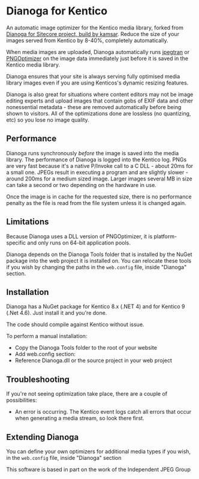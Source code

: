 # Dianoga for Kentico

An automatic image optimizer for the Kentico media library, forked from [Dianoga for Sitecore project, build by kamsar](https://github.com/kamsar/Dianoga). Reduce the size of your images served from Kentico by 8-40%, completely automatically.

When media images are uploaded, Dianoga automatically runs [jpegtran](http://jpegclub.org/jpegtran/) or [PNGOptimizer](http://psydk.org/pngoptimizer) on the image data immediately just before it is saved in the Kentico media library. 

Dianoga ensures that your site is always serving fully optimised media library images even if you are using Kenticos's dynamic resizing features.

Dianoga is also great for situations where content editors may not be image editing experts and upload images that contain gobs of EXIF data and other nonessential metadata - these are removed automatically before being shown to visitors. All of the optimizations done are lossless (no quantizing, etc) so you lose no image quality.

## Performance

Dianoga runs synchronously _before_ the image is saved into the media library. The performance of Dianoga is logged into the Kentico log. PNGs are very fast because it's a native P/Invoke call to a C DLL - about 20ms for a small one. JPEGs result in executing a program and are slightly slower - around 200ms for a medium sized image. Larger images several MB in size can take a second or two depending on the hardware in use.

Once the image is in cache for the requested size, there is no performance penalty as the file is read from the file system unless it is changed again.

## Limitations

Because Dianoga uses a DLL version of PNGOptimizer, it is platform-specific and only runs on 64-bit application pools.

Dianoga depends on the Dianoga Tools folder that is installed by the NuGet package into the web project it is installed on. You can relocate these tools if you wish by changing the paths in the `web.config` file, inside "Dianoga" section.

## Installation

Dianoga has a NuGet package for Kentico 8.x (.NET 4) and for Kentico 9 (.Net 4.6). Just install it and you're done.

The code should compile against Kentico without issue.

To perform a manual installation:

* Copy the Dianoga Tools folder to the root of your website
* Add web.config section:
	<configSections>
		<section name="dianoga" type="Dianoga.Config.DianogaSection" />
	</configSections>
	<dianoga>
    	<optimizers>
      		<add type="Dianoga.Png.PngOptimizer, Dianoga" path="~/Dianoga Tools/PNGOptimizer/PNGOptimizerDll.dll" />
      		<add type="Dianoga.Jpeg.JpegOptimizer, Dianoga" path="~/Dianoga Tools/libjpeg/jpegtran.exe"/>
		</optimizers>
	</dianoga>
* Reference Dianoga.dll or the source project in your web project

## Troubleshooting

If you're not seeing optimization take place, there are a couple of possibilities:

* An error is occurring. The Kentico event logs catch all errors that occur when generating a media stream, so look there first.

## Extending Dianoga

You can define your own optimizers for additional media types if you wish, in the `web.config` file, inside "Dianoga" section

This software is based in part on the work of the Independent JPEG Group